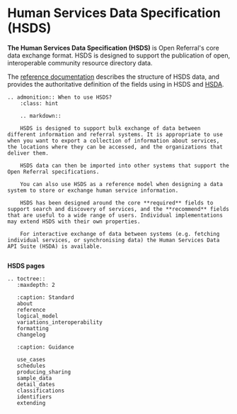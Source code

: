 Human Services Data Specification (HSDS)
========================================

**The Human Services Data Specification (HSDS)** is Open Referral's core data exchange format. HSDS is designed to support the publication of open, interoperable community resource directory data.

The [reference documentation](hsds-spec) describes the structure of HSDS data, and provides the authoritative definition of the fields using in HSDS and [HSDA](hsda).

```eval_rst
.. admonition:: When to use HSDS?
    :class: hint

    .. markdown::

    HSDS is designed to support bulk exchange of data between different information and referral systems. It is appropriate to use when you want to export a collection of information about services, the locations where they can be accessed, and the organizations that deliver them.

    HSDS data can then be imported into other systems that support the Open Referral specifications.

    You can also use HSDS as a reference model when designing a data system to store or exchange human service information.

    HSDS has been designed around the core **required** fields to support search and discovery of services, and the **recommend** fields that are useful to a wide range of users. Individual implementations may extend HSDS with their own properties.

    For interactive exchange of data between systems (e.g. fetching individual services, or synchronising data) the Human Services Data API Suite (HSDA) is available.


```


**HSDS pages**

```eval_rst
.. toctree::
   :maxdepth: 2

   :caption: Standard
   about
   reference
   logical_model
   variations_interoperability
   formatting
   changelog
   
   :caption: Guidance

   use_cases
   schedules
   producing_sharing
   sample_data 
   detail_dates 
   classifications
   identifiers
   extending


   ```
